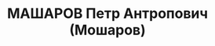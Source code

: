 ---
title: МАШАРОВ Петр Антропович (Мошаров)
description: 'Род. в 1891, Челябинская обл., Пышминский р-н, с. Тимохинское, русский.
  Проживал: Челябинская обл., ж. д. им. Л. М. Кагановича, ст. Пышма. 9 дистанция пути,
  1 околоток, дорожный мастер.

  Арестован 05.02.1937. Приговор: 20.01.1938 – ВМН. Расстрелян 20.01.1938'
---